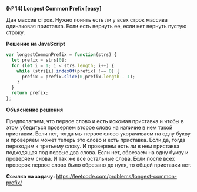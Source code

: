 **(№ 14) Longest Common Prefix [easy]**

Дан массив строк.
Нужно понять есть ли у всех строк массива одинаковая приставка.
Если есть вернуть ее, если нет вернуть пустую строку.

**Решение на JavaScript**

```javascript
var longestCommonPrefix = function(strs) {
  let prefix = strs[0];
  for (let i = 1; i < strs.length; i++) {
    while (strs[i].indexOf(prefix) !== 0) {
      prefix = prefix.slice(0,prefix.length - 1);
    }
  }
  return prefix;
};
```

**Объяснение решения**

Предполагаем, что первое слово и есть искомая приставка и чтобы в этом убедиться проверяем второе слово на наличие в нем такой приставки. Если нет, тогда мы первое слово укорачиваем на одну букву и проверяем может теперь это слово и есть приставка. Если да, тогда переходим к третьему слову. И проверяем есть ли в нем приставка подходящая под первые два слова. Если нет, обрезаем на одну букву и проверяем снова. И так же все остальные слова. Если после всех проверок первое слово было обрезано до нуля, то общей приставки нет.

**Ссылка на задачу:** https://leetcode.com/problems/longest-common-prefix/